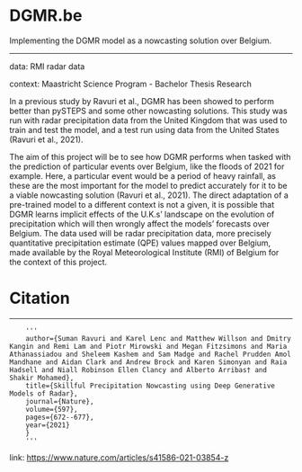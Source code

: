 # DGMR.be
Implementing the DGMR model as a nowcasting solution over Belgium.
___

data: RMI radar data

context: Maastricht Science Program - Bachelor Thesis Research

In a previous study by Ravuri et al., DGMR has been showed to perform better than pySTEPS and some other nowcasting solutions. This study was run with radar precipitation data from the United Kingdom that was used to train and test the model, and a test run using data from the United States (Ravuri et al., 2021). 

The aim of this project will be to see how DGMR performs when tasked with the prediction of particular events over Belgium, like the floods of 2021 for example. Here, a particular event would be a period of heavy rainfall, as these are the most important for the model to predict accurately for it to be a viable nowcasting solution
(Ravuri et al., 2021). The direct adaptation of a pre-trained model to a different context is not a given, it is possible that DGMR learns implicit effects of the U.K.s’ landscape on the evolution of precipitation which will then wrongly affect the models’ forecasts over Belgium. The data used will be radar precipitation data, more precisely quantitative precipitation estimate (QPE) values mapped over Belgium, made available by the Royal Meteorological Institute (RMI) of Belgium for the context of this project.

# Citation 
___
        '''
        author={Suman Ravuri and Karel Lenc and Matthew Willson and Dmitry Kangin and Remi Lam and Piotr Mirowski and Megan Fitzsimons and Maria Athanassiadou and Sheleem Kashem and Sam Madge and Rachel Prudden Amol Mandhane and Aidan Clark and Andrew Brock and Karen Simonyan and Raia Hadsell and Niall Robinson Ellen Clancy and Alberto Arribas† and Shakir Mohamed},
        title={Skillful Precipitation Nowcasting using Deep Generative Models of Radar},
        journal={Nature},
        volume={597},
        pages={672--677},
        year={2021}
        }
        '''
link: https://www.nature.com/articles/s41586-021-03854-z